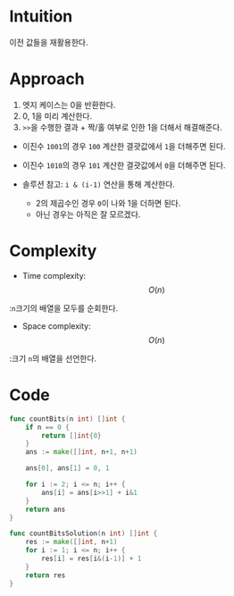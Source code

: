 # Intuition
<!-- Describe your first thoughts on how to solve this problem. -->
이전 값들을 재활용한다.
# Approach
<!-- Describe your approach to solving the problem. -->
1. 엣지 케이스는 0을 반환한다.
2. 0, 1을 미리 계산한다.
3. `>>`을 수행한 결과 + 짝/홀 여부로 인한 1을 더해서 해결해준다.
- 이진수 `1001`의 경우 `100` 계산한 결괏값에서 `1`을 더해주면 된다.
- 이진수 `1010`의 경우 `101` 계산한 결괏값에서 `0`을 더해주면 된다.

- 솔루션 참고: `i & (i-1)` 연산을 통해 계산한다.
    - 2의 제곱수인 경우 `0`이 나와 1을 더하면 된다.
    - 아닌 경우는 아직은 잘 모르겠다.
# Complexity
- Time complexity: $$O(n)$$
<!-- Add your time complexity here, e.g. $$O(n)$$ -->
:`n`크기의 배열을 모두를 순회한다.
- Space complexity: $$O(n)$$
<!-- Add your space complexity here, e.g. $$O(n)$$ -->
:크기 `n`의 배열을 선언한다.
# Code
```go
func countBits(n int) []int {
	if n == 0 {
		return []int{0}
	}
	ans := make([]int, n+1, n+1)

	ans[0], ans[1] = 0, 1

	for i := 2; i <= n; i++ {
		ans[i] = ans[i>>1] + i&1
	}
	return ans
}

func countBitsSolution(n int) []int {
	res := make([]int, n+1)
	for i := 1; i <= n; i++ {
		res[i] = res[i&(i-1)] + 1
	}
	return res
}
```